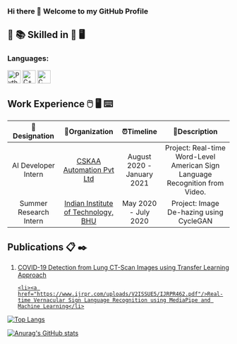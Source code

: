 ### Hi there 👋 Welcome to my GitHub Profile

<!--
**arpita739/arpita739** is a ✨ _special_ ✨ repository because its `README.md` (this file) appears on your GitHub profile.

Here are some ideas to get you started:

- 🔭 I’m currently working on 
- 🌱 I’m currently learning ...
- 👯 I’m looking to collaborate on ...
- 🤔 I’m looking for help with ...
- 💬 Ask me about ...
- 📫 How to reach me: ...
- 😄 Pronouns: ...
- ⚡ Fun fact: ...
-->
## :open_book: :books: Skilled in :closed_book: :desktop_computer:


### Languages:
<img alt="Python" src="https://img.shields.io/badge/python-%2314354C.svg?style=for-the-badge&logo=python&logoColor=white" height="30"/>
<img alt="C++" src="https://img.shields.io/badge/c++-%2300599C.svg?style=for-the-badge&logo=c%2B%2B&logoColor=white" height="30"/>
<img alt="C" src="https://img.shields.io/badge/c-%2300599C.svg?style=for-the-badge&logo=c&logoColor=white" height="30"/>

## Work Experience :computer_mouse: :desktop_computer: :keyboard:

| 💼 Designation |  🏢Organization | ⏰Timeline  |💬Description
| :-: | :-: | :-: |:-:|
| AI Developer Intern | [CSKAA Automation Pvt Ltd](http://www.cskaa.co.in/) | August 2020 - January 2021 |Project: Real-time Word-Level American Sign Language Recognition from Video.|
| Summer Research Intern | [Indian Institute of Technology, BHU](https://iitbhu.ac.in/) | May 2020 - July 2020 |Project: Image De-hazing using CycleGAN|

## Publications :clipboard: :black_nib:
<ol>
    <li><a href="https://doi.org/10.1088/2632-2153/abf22c"/>COVID-19 Detection from Lung CT-Scan Images using Transfer Learning Approach</li>
   
    <li><a href="https://www.ijrpr.com/uploads/V2ISSUE5/IJRPR462.pdf"/>Real-time Vernacular Sign Language Recognition using MediaPipe and Machine Learning</li>
</ol>



[![Top Langs](https://github-readme-stats.vercel.app/api/top-langs/?username=arpita739&layout=compact)](https://github.com/anuraghazra/github-readme-stats)

[![Anurag's GitHub stats](https://github-readme-stats.vercel.app/api?username=arpita739)](https://github.com/anuraghazra/github-readme-stats)

  

